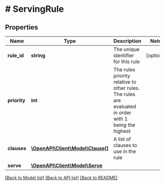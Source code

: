 # # ServingRule

## Properties

Name | Type | Description | Notes
------------ | ------------- | ------------- | -------------
**rule_id** | **string** | The unique identifier for this rule | [optional]
**priority** | **int** | The rules priority relative to other rules.  The rules are evaluated in order with 1 being the highest |
**clauses** | [**\OpenAPI\Client\Model\Clause[]**](Clause.md) | A list of clauses to use in the rule |
**serve** | [**\OpenAPI\Client\Model\Serve**](Serve.md) |  |

[[Back to Model list]](../../README.md#models) [[Back to API list]](../../README.md#endpoints) [[Back to README]](../../README.md)
